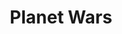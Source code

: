 ---
title: Planet Wars
description: From the imagination of Charlotte Bennett
background: "images/bg.jpg"
logo: ""
---